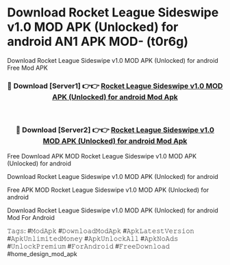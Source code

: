 # Download Rocket League Sideswipe v1.0 MOD APK (Unlocked) for android AN1 APK MOD- (t0r6g)
Download Rocket League Sideswipe v1.0 MOD APK (Unlocked) for android Free Mod APK

<div align="center">
<h3>🔴 Download [Server1] 👉👉 <a href="https://apk-comot.site?title=Rocket_League_Sideswipe_v1.0_MOD_APK_(Unlocked)_for_android">Rocket League Sideswipe v1.0 MOD APK (Unlocked) for android Mod Apk</a></h3><br>

<h3>🔴 Download [Server2] 👉👉 <a href="https://apk-comot.site?title=Rocket_League_Sideswipe_v1.0_MOD_APK_(Unlocked)_for_android">Rocket League Sideswipe v1.0 MOD APK (Unlocked) for android Mod Apk</a></h3>
</div>


Free Download APK MOD Rocket League Sideswipe v1.0 MOD APK (Unlocked) for android

Download Rocket League Sideswipe v1.0 MOD APK (Unlocked) for android 

Free APK MOD Rocket League Sideswipe v1.0 MOD APK (Unlocked) for android 

Download Rocket League Sideswipe v1.0 MOD APK (Unlocked) for android Mod For Android

𝚃𝚊𝚐𝚜: #𝙼𝚘𝚍𝙰𝚙𝚔 #𝙳𝚘𝚠𝚗𝚕𝚘𝚊𝚍𝙼𝚘𝚍𝙰𝚙𝚔 #𝙰𝚙𝚔𝙻𝚊𝚝𝚎𝚜𝚝𝚅𝚎𝚛𝚜𝚒𝚘𝚗 #𝙰𝚙𝚔𝚄𝚗𝚕𝚒𝚖𝚒𝚝𝚎𝚍𝙼𝚘𝚗𝚎𝚢 #𝙰𝚙𝚔𝚄𝚗𝚕𝚘𝚌𝚔𝙰𝚕𝚕 #𝙰𝚙𝚔𝙽𝚘𝙰𝚍𝚜 #𝚄𝚗𝚕𝚘𝚌𝚔𝙿𝚛𝚎𝚖𝚒𝚞𝚖 #𝙵𝚘𝚛𝙰𝚗𝚍𝚛𝚘𝚒𝚍 #𝙵𝚛𝚎𝚎𝙳𝚘𝚠𝚗𝚕𝚘𝚊𝚍 #home_design_mod_apk